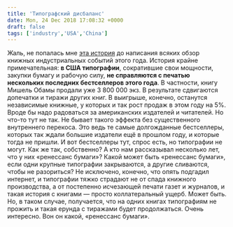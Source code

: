 ```yaml
---
title: 'Типографский дисбаланс'
date: Mon, 24 Dec 2018 17:08:32 +0000
draft: false
tags: ['industry','USA','China']
---
```


Жаль, не попалась мне [эта история](https://www.nytimes.com/2018/12/23/books/paper-printers-holiday-sales-books-publishers.html) до написания всяких обзор книжных индустриальных событий этого года. История крайне примечательная: **в США типографии**, сократившие свои мощности, закупки бумагу и рабочую силу, **не справляются с печатью нескольких последних бестселлеров этого года**. В частности, книгу Мишель Обамы продали уже 3 800 000 экз. В результате сдвигаются допечатки и тиражи других книг. В выигрыше, конечно, останутся независимые книжные, у которых и так рост продаж в этом году на 5%. Вроде бы надо радоваться за американских издателей и читателей. Но что-то тут не так. Не бывает такого эффекта без существенного внутреннего перекоса. Это ведь те самые долгожданные бестселлеры, которых так ждали большие издатели ещё в прошлом году, и которые тогда не пришли. И вот бестселлеры тут, спрос есть, но типографии не могут. Как же так, собственно? А кто нам рассказывал несколько лет, что у них «ренессанс бумаги»? Какой может быть «ренессанс бумаги», если одни крупные типографии закрываются, а другие сливаются, чтобы не разориться? Не исключено, конечно, что опять подгадил интернет, и типографии тяжко страдают не от спада книжного производства, а от постепенно исчезающей печати газет и журналов, и такая история с книгами — просто коллатеральный ущерб. Может быть. Но, в таком случае, получается, что на одних книгах типографиям не прожить и такая ерунда с тиражами будет продолжаться. Очень интересно. Вон он какой, «ренессанс бумаги».